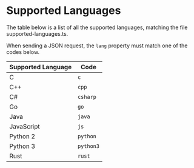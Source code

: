 # Supported Languages

The table below is a list of all the supported languages, matching the file supported-languages.ts.

When sending a JSON request, the `lang` property must match one of the codes below.

| Supported Language | Code      |
|--------------------|-----------|
| C                  | `c`       |
| C++                | `cpp`     |
| C#                 | `csharp`  |
| Go                 | `go`      |
| Java               | `java`    |
| JavaScript         | `js`      |
| Python 2           | `python`  |
| Python 3           | `python3` |
| Rust               | `rust`    |
